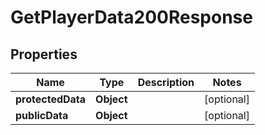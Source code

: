 

# GetPlayerData200Response

## Properties

Name | Type | Description | Notes
------------ | ------------- | ------------- | -------------
**protectedData** | **Object** |  |  [optional]
**publicData** | **Object** |  |  [optional]




